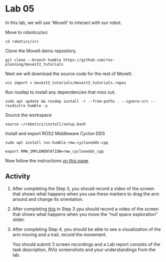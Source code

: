 # Lab 05

In this lab, we will use 'MoveIt' to interact with our robot.

Move to robotics/src

```Linux
cd robotics/src
```

Clone the MoveIt demo repository.

```Linux
git clone --branch humble https://github.com/ros-planning/moveit2_tutorials
```

Next we will download the source code for the rest of MoveIt:

```Linux
vcs import < moveit2_tutorials/moveit2_tutorials.repos
```

Run rosdep to install any dependencies that miss out.

```Linux
sudo apt update && rosdep install -r --from-paths . --ignore-src --rosdistro humble -y
```

Source the workspace

```Linux
source ~/robotics/install/setup.bash
```

Install and export ROS2 Middleware Cyclon DDS 

```Linux
sudo apt install ros-humble-rmw-cyclonedds-cpp

export RMW_IMPLEMENTATION=rmw_cyclonedds_cpp
```

Now follow the instructions [on this page](https://moveit.picknik.ai/humble/doc/tutorials/quickstart_in_rviz/quickstart_in_rviz_tutorial.html).

## Activity

1. After completing the Step 3, you should record a video of the screen that shows what happens when you use these markers to drag the arm around and change its orientation.
2. After completing [this](https://moveit.picknik.ai/humble/doc/tutorials/quickstart_in_rviz/quickstart_in_rviz_tutorial.html#moving-joints-or-in-null-space) in Step 3 ypu should record a video of the screen that shows what happens when you move the “null space exploration” slider.
3. After completing Step 4, you should be able to see a visualization of the arm moving and a trail, record the movement.

   You should submit 3 screen recordings and a Lab report consists of the task description, RViz screenshots and your understandings from the lab.


